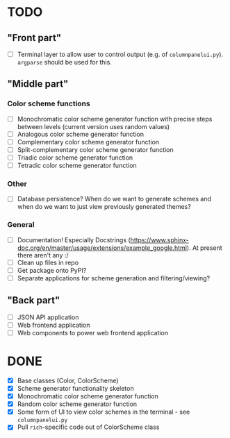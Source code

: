 # TODO

## "Front part"

- [ ] Terminal layer to allow user to control output (e.g. of `columnpanelui.py`). `argparse` should be used for this.

## "Middle part"

### Color scheme functions

- [ ] Monochromatic color scheme generator function with precise steps between levels (current version uses random values)
- [ ] Analogous color scheme generator function
- [ ] Complementary color scheme generator function
- [ ] Split-complementary color scheme generator function
- [ ] Triadic color scheme generator function
- [ ] Tetradic color scheme generator function

### Other

- [ ] Database persistence? When do we want to generate schemes and when do we want to just view previously generated themes?

### General

- [ ] Documentation! Especially Docstrings (https://www.sphinx-doc.org/en/master/usage/extensions/example_google.html). At present there aren't any :/
- [ ] Clean up files in repo
- [ ] Get package onto PyPI?
- [ ] Separate applications for scheme generation and filtering/viewing?

## "Back part"

- [ ] JSON API application
- [ ] Web frontend application
- [ ] Web components to power web frontend application

# DONE

- [x] Base classes (Color, ColorScheme)
- [x] Scheme generator functionality skeleton
- [x] Monochromatic color scheme generator function
- [x] Random color scheme generator function
- [x] Some form of UI to view color schemes in the terminal - see `columnpanelui.py`
- [x] Pull `rich`-specific code out of ColorScheme class
